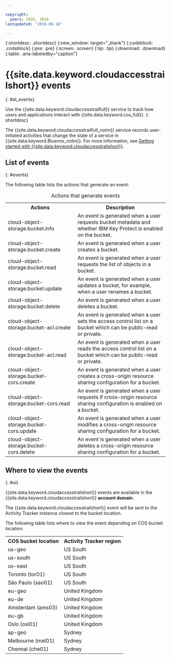 ```yaml
---

copyright:
  years: 2016, 2018
lastupdated: "2018-08-18"

---
```


{:shortdesc: .shortdesc}
{:new_window: target="_blank"}
{:codeblock: .codeblock}
{:pre: .pre}
{:screen: .screen}
{:tip: .tip}
{:download: .download}
{:table: .aria-labeledby="caption"}


# {{site.data.keyword.cloudaccesstrailshort}} events
{: #at_events}

Use the {{site.data.keyword.cloudaccesstrailfull}} service to track how users and applications interact with {{site.data.keyword.cos_full}}.
{: shortdesc}

The {{site.data.keyword.cloudaccesstrailfull_notm}} service records user-initiated activities that change the state of a service in {{site.data.keyword.Bluemix_notm}}. For more information, see [Getting started with {{site.data.keyword.cloudaccesstrailshort}}](/docs/services/cloud-activity-tracker/index.html#getting-started-with-cla).



## List of events
{: #events}

The following table lists the actions that generate an event:

<table>
  <caption>Actions that generate events</caption>
  <tr>
    <th>Actions</th>
	  <th>Description</th>
  </tr>
  <tr>
    <td>cloud-object-storage.bucket.info</td>
	  <td>An event is generated when a user requests bucket metadata and whether IBM Key Protect is enabled on the bucket.</td>
  </tr>
  <tr>
    <td>cloud-object-storage.bucket.create</td>
	  <td>An event is generated when a user creates a bucket.</td>
  </tr>
  <tr>
    <td>cloud-object-storage.bucket.read</td>
	  <td>An event is generated when a user requests the list of objects in a bucket.</td>
  </tr>
  <tr>
    <td>cloud-object-storage.bucket.update</td>
	  <td>An event is generated when a user updates a bucket, for example, when a user renames a bucket.</td>
  </tr>
  <tr>
    <td>cloud-object-storage.bucket.delete</td>
	  <td>An event is generated when a user deletes a bucket.</td>
  </tr>
  <tr>
    <td>cloud-object-storage.bucket-acl.create</td>
	  <td>An event is generated when a user sets the access control list on a bucket which can be public-read or private.</td>
  </tr>
  <tr>
    <td>cloud-object-storage.bucket-acl.read</td>
	  <td>An event is generated when a user reads the access control list on a bucket which can be public-read or private.</td>
  </tr>
  <tr>
    <td>cloud-object-storage.bucket-cors.create</td>
	  <td>An event is generated when a user creates a cross-origin resource sharing configuration for a bucket.</td>
  </tr>
  <tr>
    <td>cloud-object-storage.bucket-cors.read</td>
	  <td>An event is generated when a user requests if cross-origin resource sharing configuration is enabled on a bucket.</td>
  </tr>
  <tr>
    <td>cloud-object-storage.bucket-cors.update</td>
	  <td>An event is generated when a user modifies a cross-origin resource sharing configuration for a bucket.</td>
  </tr>
  <tr>
    <td>cloud-object-storage.bucket-cors.delete</td>
	  <td>An event is generated when a user deletes a cross-origin resource sharing configuration for a bucket.</td>
  </tr>
</table>



## Where to view the events
{: #ui}

{{site.data.keyword.cloudaccesstrailshort}} events are available in the {{site.data.keyword.cloudaccesstrailshort}} **account domain**.

The {{site.data.keyword.cloudaccesstrailshort}} event will be sent to the Activity Tracker instance closest to the bucket location.

The following table lists where to view the event depending on COS bucket location:

<table>
  <tr>
    <th>COS bucket location</th>
	  <th>Activity Tracker region</th>
  <tr>
  <tr>
    <td>us-geo</td>
	  <td>US South</td>
  </tr>
  <tr>
    <td>us-south</td>
    <td>US South</td>
  </tr>
  <tr>
    <td>us-east</td>
    <td>US South</td>
  </tr>
  <tr>
    <td>Toronto (tor01)</td>
    <td>US South</td>
  </tr>
  <tr>
    <td>São Paulo (sao01)</td>
    <td>US South</td>
  </tr>
  <tr>
    <td>eu-geo</td>
    <td>United Kingdom</td>
  </tr>
  <tr>
    <td>eu-de</td>
    <td>United Kingdom</td>
  </tr>
  <tr>
    <td>Amsterdam (ams03)</td>
    <td>United Kingdom</td>
  </tr>
  <tr>
    <td>eu-gb</td>
    <td>United Kingdom</td>
  </tr>
  <tr>
    <td>Oslo (osl01)</td>
    <td>United Kingdom</td>
  </tr>
  <tr>
    <td>ap-geo</td>
    <td>Sydney</td>
  </tr>
  <tr>
    <td>Melbourne (mel01)</td>
    <td>Sydney</td>
  </tr>
  <tr>
    <td>Chennai (che01)</td>
    <td>Sydney</td>
  </tr>
</table>
